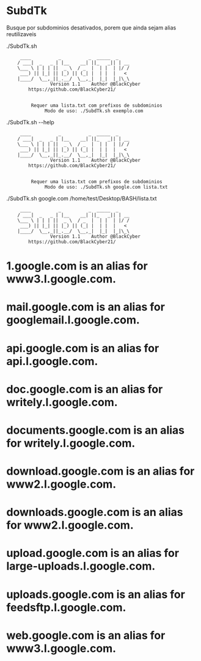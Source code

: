 # SubdTk
Busque por subdominios desativados, porem que ainda sejam alias reutilizaveis


./SubdTk.sh 

		 ____          _          _  _____  _
		/ ___|  _   _ | |__    __| ||_   _|| | __
		\___ \ | | | ||  _ \  / _  |  | |  | |/ /
		 ___) || |_| || |_) || (_| |  | |  |   <
		|____/  \__,_||_.__/  \__,_|  |_|  |_|\_\
            	    Version 1.1    Author @BlackCyber
		    https://github.com/BlackCyber21/


             Requer uma lista.txt com prefixos de subdominios
                  Modo de uso: ./SubdTk.sh exemplo.com

./SubdTk.sh --help

		 ____          _          _  _____  _
		/ ___|  _   _ | |__    __| ||_   _|| | __
		\___ \ | | | ||  _ \  / _  |  | |  | |/ /
		 ___) || |_| || |_) || (_| |  | |  |   <
		|____/  \__,_||_.__/  \__,_|  |_|  |_|\_\
            	    Version 1.1    Author @BlackCyber
		    https://github.com/BlackCyber21/


             Requer uma lista.txt com prefixos de subdominios
                  Modo de uso: ./SubdTk.sh google.com lista.txt

./SubdTk.sh google.com /home/test/Desktop/BASH/lista.txt

		 ____          _          _  _____  _
		/ ___|  _   _ | |__    __| ||_   _|| | __
		\___ \ | | | ||  _ \  / _  |  | |  | |/ /
		 ___) || |_| || |_) || (_| |  | |  |   <
		|____/  \__,_||_.__/  \__,_|  |_|  |_|\_\
            	    Version 1.1    Author @BlackCyber
		    https://github.com/BlackCyber21/


# 1.google.com is an alias for www3.l.google.com.
# mail.google.com is an alias for googlemail.l.google.com.
# api.google.com is an alias for api.l.google.com.
# doc.google.com is an alias for writely.l.google.com.
# documents.google.com is an alias for writely.l.google.com.
# download.google.com is an alias for www2.l.google.com.
# downloads.google.com is an alias for www2.l.google.com.
# upload.google.com is an alias for large-uploads.l.google.com.
# uploads.google.com is an alias for feedsftp.l.google.com.
# web.google.com is an alias for www3.l.google.com.
